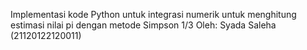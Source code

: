 Implementasi kode Python untuk integrasi numerik untuk menghitung estimasi nilai pi dengan metode Simpson 1/3
Oleh: Syada Saleha (21120122120011)
